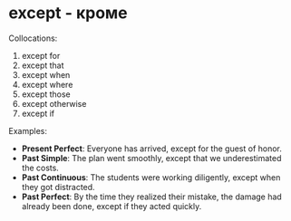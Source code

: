 # except - кроме


Collocations:
1. except for
2. except that
3. except when
4. except where
5. except those
6. except otherwise
7. except if

Examples:
- **Present Perfect**: Everyone has arrived, except for the guest of honor.
- **Past Simple**: The plan went smoothly, except that we underestimated the costs.
- **Past Continuous**: The students were working diligently, except when they got distracted.
- **Past Perfect**: By the time they realized their mistake, the damage had already been done, except if they acted quickly.
